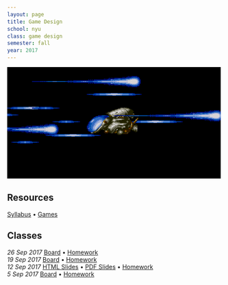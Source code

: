 ```yaml
---
layout: page
title: Game Design
school: nyu
class: game design
semester: fall
year: 2017
---
```


![](rtype.gif)

## Resources

[Syllabus](syllabus.pdf) &bull; [Games](games)

## Classes

*26 Sep 2017* [Board](https://cdn.rawgit.com/nasser/a0898700397d53abaae2d079ae7a3acd/raw/production.svg) &bull;
              [Homework](week-4/homework)  
*19 Sep 2017* [Board](https://cdn.rawgit.com/nasser/938b08d05db6a1dc70054f63be75bc75/raw/mindmap.svg) &bull;
              [Homework](week-3/homework)  
*12 Sep 2017* [HTML Slides](week-2/slides) &bull;
              [PDF Slides](week-2/slides.pdf) &bull;
              [Homework](week-2/homework)  
*5 Sep 2017* [Board](https://cdn.rawgit.com/nasser/079fca31b5a2553353c66db2e76e944c/raw/games-intro.svg) &bull;
             [Homework](week-1/homework)  
